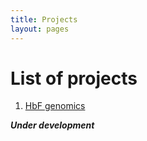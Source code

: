 ```yaml
---
title: Projects
layout: pages
---
```


# List of projects

1. [HbF genomics](./_projects/hbfgwascodebook.md)


***Under development***

